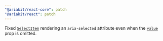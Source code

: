 ```yaml
---
"@ariakit/react-core": patch
"@ariakit/react": patch
---
```


Fixed [`SelectItem`](https://ariakit.org/reference/select-item) rendering an `aria-selected` attribute even when the [`value`](https://ariakit.org/reference/select-item#value) prop is omitted.
